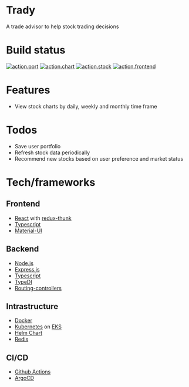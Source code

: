 # Trady

A trade advisor to help stock trading decisions

# Build status

[![action.port](https://github.com/Innfi/trady/actions/workflows/action.port.yaml/badge.svg)](https://github.com/Innfi/trady/actions/workflows/action.port.yaml)
[![action.chart](https://github.com/Innfi/trady/actions/workflows/action.chart.yaml/badge.svg)](https://github.com/Innfi/trady/actions/workflows/action.chart.yaml)
[![action.stock](https://github.com/Innfi/trady/actions/workflows/action.stock.yaml/badge.svg)](https://github.com/Innfi/trady/actions/workflows/action.stock.yaml)
[![action.frontend](https://github.com/Innfi/trady/actions/workflows/action.frontend.yaml/badge.svg)](https://github.com/Innfi/trady/actions/workflows/action.frontend.yaml)

# Features

- View stock charts by daily, weekly and monthly time frame

# Todos

- Save user portfolio 
- Refresh stock data periodically
- Recommend new stocks based on user preference and market status

# Tech/frameworks

## Frontend

- [React](https://reactjs.org/) with [redux-thunk](https://github.com/reduxjs/redux-thunk)
- [Typescript](https://www.typescriptlang.org/)
- [Material-UI](https://mui.com/)

## Backend

- [Node.js](https://nodejs.org/ko/)
- [Express.js](https://expressjs.com/)
- [Typescript](https://www.typescriptlang.org/)
- [TypeDI](https://github.com/typestack/typedi)
- [Routing-controllers](https://github.com/typestack/routing-controllers)

## Intrastructure
- [Docker](https://www.docker.com/)
- [Kubernetes](https://kubernetes.io/ko/) on [EKS](https://aws.amazon.com/ko/eks/)
- [Helm Chart](https://helm.sh/)
- [Redis](https://redis.io/)

## CI/CD

- [Github Actions](https://github.com/features/actions)
- [ArgoCD](https://argo-cd.readthedocs.io/)
